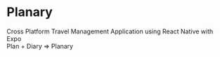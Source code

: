 # Planary
Cross Platform Travel Management Application using React Native with Expo<br>
Plan + Diary => Planary
